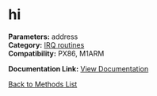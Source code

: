 # hi

**Parameters:** address  
**Category:** [IRQ routines](../categories/irq_routines.md)  
**Compatibility:** PX86, M1ARM  

**Documentation Link:** [View Documentation](https://github.com/leuat/TRSE/raw/master/resources/text/help/m/hi.rtf)

[Back to Methods List](../../SUMMARY.md)
